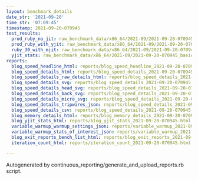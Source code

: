 ```yaml
---
layout: benchmark_details
date_str: '2021-09-20'
time_str: '07:09:45'
timestamp: 2021-09-20-070945
test_results:
  prod_ruby_no_jit: raw_benchmark_data/x86_64/2021-09/2021-09-20-070945_basic_benchmark_prod_ruby_no_jit.json
  prod_ruby_with_yjit: raw_benchmark_data/x86_64/2021-09/2021-09-20-070945_basic_benchmark_prod_ruby_with_yjit.json
  ruby_30_with_mjit: raw_benchmark_data/x86_64/2021-09/2021-09-20-070945_basic_benchmark_ruby_30_with_mjit.json
  yjit_stats: raw_benchmark_data/x86_64/2021-09/2021-09-20-070945_basic_benchmark_yjit_stats.json
reports:
  blog_speed_headline_html: reports/blog_speed_headline_2021-09-20-070945.html
  blog_speed_details_html: reports/blog_speed_details_2021-09-20-070945.html
  blog_speed_details_raw_details_html: reports/blog_speed_details_2021-09-20-070945.raw_details.html
  blog_speed_details_svg: reports/blog_speed_details_2021-09-20-070945.svg
  blog_speed_details_head_svg: reports/blog_speed_details_2021-09-20-070945.head.svg
  blog_speed_details_back_svg: reports/blog_speed_details_2021-09-20-070945.back.svg
  blog_speed_details_micro_svg: reports/blog_speed_details_2021-09-20-070945.micro.svg
  blog_speed_details_tripwires_json: reports/blog_speed_details_2021-09-20-070945.tripwires.json
  blog_speed_details_csv: reports/blog_speed_details_2021-09-20-070945.csv
  blog_memory_details_html: reports/blog_memory_details_2021-09-20-070945.html
  blog_yjit_stats_html: reports/blog_yjit_stats_2021-09-20-070945.html
  variable_warmup_warmup_settings_json: reports/variable_warmup_2021-09-20-070945.warmup_settings.json
  variable_warmup_stats_of_interest_json: reports/variable_warmup_2021-09-20-070945.stats_of_interest.json
  blog_exit_reports_bench_list_html: reports/blog_exit_reports_2021-09-20-070945.bench_list.html
  iteration_count_html: reports/iteration_count_2021-09-20-070945.html

---
```

Autogenerated by continuous_reporting/generate_and_upload_reports.rb script.
